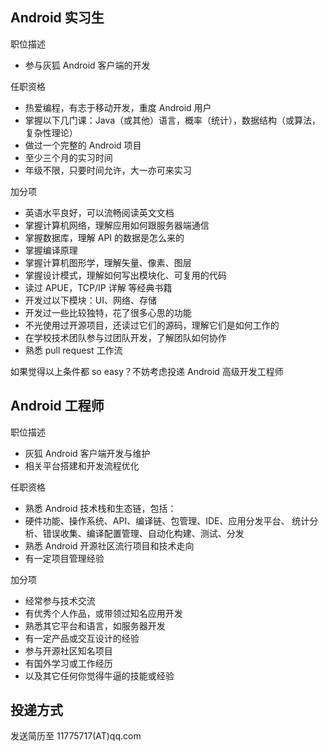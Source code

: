 Android 实习生
------------------

职位描述

-	参与灰狐 Android 客户端的开发

任职资格

-	热爱编程，有志于移动开发，重度 Android 用户
-	掌握以下几门课：Java（或其他）语言，概率（统计），数据结构（或算法，复杂性理论）
-	做过一个完整的 Android 项目
-	至少三个月的实习时间
-	年级不限，只要时间允许，大一亦可来实习

加分项

-	英语水平良好，可以流畅阅读英文文档
-	掌握计算机网络，理解应用如何跟服务器端通信
-	掌握数据库，理解 API 的数据是怎么来的
-	掌握编译原理
-	掌握计算机图形学，理解矢量、像素、图层
-	掌握设计模式，理解如何写出模块化、可复用的代码
-	读过 APUE，TCP/IP 详解 等经典书籍
-	开发过以下模块：UI、网络、存储
-	开发过一些比较独特，花了很多心思的功能
-	不光使用过开源项目，还读过它们的源码，理解它们是如何工作的
-	在学校技术团队参与过团队开发，了解团队如何协作
-	熟悉 pull request 工作流

如果觉得以上条件都 so easy？不妨考虑投递 Android 高级开发工程师

Android 工程师
----------------------

职位描述

-	灰狐 Android 客户端开发与维护
-	相关平台搭建和开发流程优化

任职资格

-	熟悉 Android 技术栈和生态链，包括：
-	硬件功能、操作系统、API、编译链、包管理、IDE、应用分发平台、 统计分析、错误收集、编译配置管理、自动化构建、测试、分发
-	熟悉 Android 开源社区流行项目和技术走向
-	有一定项目管理经验

加分项

-	经常参与技术交流
-	有优秀个人作品，或带领过知名应用开发
-	熟悉其它平台和语言，如服务器开发
-	有一定产品或交互设计的经验
-	参与开源社区知名项目
-	有国外学习或工作经历
-	以及其它任何你觉得牛逼的技能或经验

投递方式
--------

发送简历至 11775717(AT)qq.com

